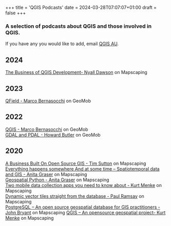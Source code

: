 +++
title = 'QGIS Podcasts'
date = 2024-03-28T07:07:07+01:00
draft = false
+++
### A selection of podcasts about QGIS and those involved in QGIS. 
If you have any you would like to add, email [QGIS AU](mailto:emma@north-road.com).

## 2024
[The Business of QGIS Development- Nyall Dawson](https://mapscaping.com/podcast/the-business-of-qgis-development/) on Mapscaping  

## 2023
[QField - Marco Bernasocchi](https://thegeomob.com/podcast/episode-208) on GeoMob  

## 2022
[QGIS - Marco Bernasocchi](https://thegeomob.com/podcast/episode-148) on GeoMob  
[GDAL and PDAL - Howard Butler](https://thegeomob.com/podcast/episode-125) on GeoMob  

## 2020
[A Business Built On Open Source GIS - Tim Sutton](https://mapscaping.com/podcast/a-business-built-on-open-source-gis/) on Mapscaping  
[Everything happens somewhere And at some time – Spatiotemporal data and GIS - Anita Graser](https://mapscaping.com/podcast/everything-happens-some-where-some-time-spatiotemporal-data-and-gis/) on Mapscaping  
[Geospatial Python - Anita Graser](https://mapscaping.com/podcast/geospatial-python/) on Mapscaping  
[Two mobile data collection apps you need to know about - Kurt Menke](https://mapscaping.com/podcast/two-mobile-data-collection-apps-you-need-to-know-about/) on Mapscaping  
[Dynamic vector tiles straight from the database - Paul Ramsay](https://mapscaping.com/podcast/dynamic-vector-tiles-straight-from-the-database/?_pos=1&_sid=0efc9129a&_ss=r) on Mapscaping  
[PostgreSQL – An open source geospatial database for GIS practitioners - John Bryant](https://mapscaping.com/podcast/postgresql-an-open-source-geospatial-database-for-gis-practitioners/) on Mapscaping 
[QGIS – An opensource geospatial project- Kurt Menke](https://mapscaping.com/podcast/qgis-an-opensource-geospatial-project/) on Mapscaping 








